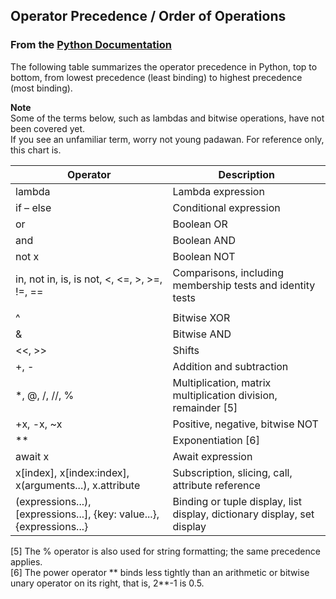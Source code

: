 ## Operator Precedence / Order of Operations  
### From the [Python Documentation](https://docs.python.org/3/reference/expressions.html#operator-precedence)  
The following table summarizes the operator precedence in Python, top to bottom, from lowest precedence (least binding) to highest precedence (most binding).

**Note**  
Some of the terms below, such as lambdas and bitwise operations, have not been covered yet.  
If you see an unfamiliar term, worry not young padawan. For reference only, this chart is.

| Operator                                                              | Description                                                             |
|-----------------------------------------------------------------------|-------------------------------------------------------------------------|
| lambda                                                                | Lambda expression                                                       |
| if – else                                                             | Conditional expression                                                  |
| or                                                                    | Boolean OR                                                              |
| and                                                                   | Boolean AND                                                             |
| not x                                                                 | Boolean NOT                                                             |
| in, not in, is, is not, <, <=, >, >=, !=, ==                          | Comparisons, including membership tests and identity tests              |
| |                                                                     | Bitwise OR                                                              |
| ^                                                                     | Bitwise XOR                                                             |
| &                                                                     | Bitwise AND                                                             |
| <<, >>                                                                | Shifts                                                                  |
| +, -                                                                  | Addition and subtraction                                                |
| *, @, /, //, %                                                        | Multiplication, matrix multiplication division, remainder [5]           |
| +x, -x, ~x                                                            | Positive, negative, bitwise NOT                                         |
| **                                                                    | Exponentiation [6]                                                      |
| await x                                                               | Await expression                                                        |
| x[index], x[index:index], x(arguments...), x.attribute                | Subscription, slicing, call, attribute reference                        |
| (expressions...), [expressions...], {key: value...}, {expressions...} | Binding or tuple display, list display, dictionary display, set display |


[5]	The % operator is also used for string formatting; the same precedence applies.  
[6]	The power operator ** binds less tightly than an arithmetic or bitwise unary operator on its right, that is, 2**-1 is 0.5.
